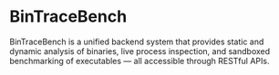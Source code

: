 # BinTraceBench
BinTraceBench is a unified backend system that provides static and dynamic analysis of binaries, live process inspection, and sandboxed benchmarking of executables — all accessible through RESTful APIs.
